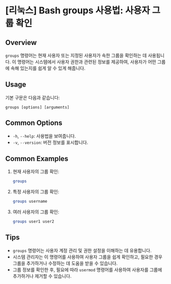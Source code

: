 # [리눅스] Bash groups 사용법: 사용자 그룹 확인

## Overview
`groups` 명령어는 현재 사용자 또는 지정된 사용자가 속한 그룹을 확인하는 데 사용됩니다. 이 명령어는 시스템에서 사용자 권한과 관련된 정보를 제공하여, 사용자가 어떤 그룹에 속해 있는지를 쉽게 알 수 있게 해줍니다.

## Usage
기본 구문은 다음과 같습니다:

```
groups [options] [arguments]
```

## Common Options
- `-h`, `--help`: 사용법을 보여줍니다.
- `-v`, `--version`: 버전 정보를 표시합니다.

## Common Examples
1. 현재 사용자의 그룹 확인:
   ```bash
   groups
   ```

2. 특정 사용자의 그룹 확인:
   ```bash
   groups username
   ```

3. 여러 사용자의 그룹 확인:
   ```bash
   groups user1 user2
   ```

## Tips
- `groups` 명령어는 사용자 계정 관리 및 권한 설정을 이해하는 데 유용합니다.
- 시스템 관리자는 이 명령어를 사용하여 사용자 그룹을 쉽게 확인하고, 필요한 경우 그룹을 추가하거나 수정하는 데 도움을 받을 수 있습니다.
- 그룹 정보를 확인한 후, 필요에 따라 `usermod` 명령어를 사용하여 사용자를 그룹에 추가하거나 제거할 수 있습니다.